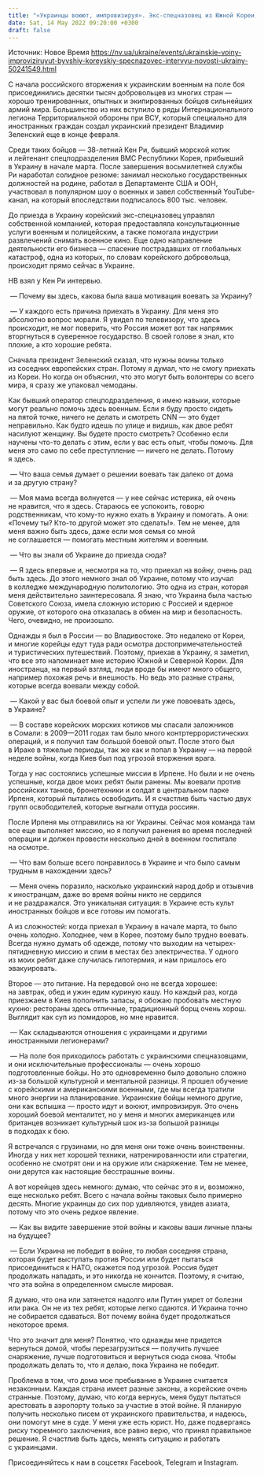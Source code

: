 ```yaml
---
title: "«Украинцы воюют, импровизируя». Экс-спецназовец из Южной Кореи, освобождающий Украину, рассказал, как здесь ведутся бои"
date: Sat, 14 May 2022 09:20:00 +0300
draft: false
---
```

Источник: Новое Время https://nv.ua/ukraine/events/ukrainskie-voiny-improviziruyut-byvshiy-koreyskiy-specnazovec-intervyu-novosti-ukrainy-50241549.html


С начала российского вторжения к украинским военным на поле боя присоединились десятки тысяч добровольцев из многих стран — хорошо тренированных, опытных и экипированных бойцов сильнейших армий мира. Большинство из них вступило в ряды Интернационального легиона Территориальной обороны при ВСУ, который специально для иностранных граждан создал украинский президент Владимир Зеленский еще в конце февраля.

 Среди таких бойцов — 38-летний Кен Ри, бывший морской котик и лейтенант спецподразделения ВМС Республики Корея, прибывший в Украину в начале марта. После завершения восьмилетней службы Ри наработал солидное резюме: занимал несколько государственных должностей на родине, работал в Департаменте США и ООН, участвовал в популярном шоу о военных и завел собственный YouTube-канал, на который впоследствии подписалось 800 тыс. человек.

 До приезда в Украину корейский экс-спецназовец управлял собственной компанией, которая предоставляла консультационные услуги военным и полицейским, а также помогала индустрии развлечений снимать военное кино. Еще одно направление деятельности его бизнеса — спасение пострадавших от глобальных катастроф, одна из которых, по словам корейского добровольца, происходит прямо сейчас в Украине.

 НВ взял у Кен Ри интервью.

 — Почему вы здесь, какова была ваша мотивация воевать за Украину?

 — У каждого есть причина приехать в Украину. Для меня это абсолютно вопрос морали. Я увидел по телевизору, что здесь происходит, не мог поверить, что Россия может вот так напрямик вторгнуться в суверенное государство. В своей голове я знал, кто плохие, а кто хорошие ребята.

 Сначала президент Зеленский сказал, что нужны воины только из соседних европейских стран. Потому я думал, что не смогу приехать из Кореи. Но когда он объяснил, что это могут быть волонтеры со всего мира, я сразу же упаковал чемоданы.

 Как бывший оператор спецподразделения, я имею навыки, которые могут реально помочь здесь военным. Если я буду просто сидеть на пятой точке, ничего не делать и смотреть CNN — это будет неправильно. Как будто идешь по улице и видишь, как двое ребят насилуют женщину. Вы будете просто смотреть? Особенно если научены что-то делать с этим, если у вас есть опыт, чтобы помочь. Для меня это само по себе преступление — ничего не делать. Потому я здесь.

 — Что ваша семья думает о решении воевать так далеко от дома и за другую страну?

 — Моя мама всегда волнуется — у нее сейчас истерика, ей очень не нравится, что я здесь. Стараюсь ее успокоить, говорю родственникам, что кому-то нужно ехать в Украину и помогать. А они: «Почему ты? Кто-то другой может это сделать!». Тем не менее, для меня важно быть здесь, даже если моя семья со мной не соглашается — помогать местным жителям и военным.

 — Что вы знали об Украине до приезда сюда?

 — Я здесь впервые и, несмотря на то, что приехал на войну, очень рад быть здесь. До этого немного знал об Украине, потому что изучал в колледже международную политологию. Это одна из стран, которая меня действительно заинтересовала. Я знаю, что Украина была частью Советского Союза, имела сложную историю с Россией и ядерное оружие, от которого она отказалась в обмен на мир и безопасность. Чего, очевидно, не произошло.

 Однажды я был в России — во Владивостоке. Это недалеко от Кореи, и многие корейцы едут туда ради осмотра достопримечательностей и туристических путешествий. Поэтому, приехав в Украину, я заметил, что все это напоминает мне историю Южной и Северной Кореи. Для иностранца, на первый взгляд, люди вроде бы имеют много общего, например похожая речь и внешность. Но ведь это разные страны, которые всегда воевали между собой.

 — Какой у вас был боевой опыт и успели ли уже повоевать здесь, в Украине?

 — В составе корейских морских котиков мы спасали заложников в Сомали: в 2009—2011 годах там было много контртеррористических операций, и я получил там большой боевой опыт. После этого был в Ираке в тяжелые периоды, так же как и попал в Украину — на первой неделе войны, когда Киев был под угрозой вторжения врага.

 Тогда у нас состоялись успешные миссии в Ирпене. Но были и не очень успешные, когда двое моих ребят были ранены. Мы воевали против российских танков, бронетехники и солдат в центральном парке Ирпеня, который пытались освободить. И я счастлив быть частью двух групп освободителей, которые выгнали оттуда россиян.

 После Ирпеня мы отправились на юг Украины. Сейчас моя команда там все еще выполняет миссию, но я получил ранения во время последней операции и должен провести несколько дней в военном госпитале на осмотре.

 — Что вам больше всего понравилось в Украине и что было самым трудным в нахождении здесь?

 — Меня очень поразило, насколько украинский народ добр и отзывчив к иностранцам, даже во время войны никто не сердился и не раздражался. Это уникальная ситуация: в Украине есть культ иностранных бойцов и все готовы им помогать.

 А из сложностей: когда приехал в Украину в начале марта, то было очень холодно. Холоднее, чем в Корее, поэтому было трудно воевать. Всегда нужно думать об одежде, потому что выходим на четырех-пятидневную миссию и спим в местах без электричества. У одного из моих ребят даже случилась гипотермия, и нам пришлось его эвакуировать.

 Второе — это питание. На передовой оно не всегда хорошее: на завтрак, обед и ужин едим куриную кашу. Но каждый раз, когда приезжаем в Киев пополнить запасы, я обожаю пробовать местную кухню: рестораны здесь отличные, традиционный борщ очень хорош. Выглядит как суп из помидоров, но мне нравится.

 — Как складываются отношения с украинцами и другими иностранными легионерами?

 — На поле боя приходилось работать с украинскими спецназовцами, и они исключительные профессионалы — очень хорошо подготовленные бойцы. Но это одновременно было довольно сложно из-за большой культурной и ментальной разницы. Я прошел обучение с корейскими и американскими военными, где мы всегда тратили много энергии на планирование. Украинские бойцы немного другие, они как вспышка — просто идут и воюют, импровизируя. Это очень хороший боевой менталитет, но у меня и многих американцев или британцев возникает культурный шок из-за большой разницы в подходах к бою.

 Я встречался с грузинами, но для меня они тоже очень воинственны. Иногда у них нет хорошей техники, натренированности или стратегии, особенно не смотрят они и на оружие или снаряжение. Тем не менее, они дерутся как настоящие бесстрашные воины.

 А вот корейцев здесь немного: думаю, что сейчас это я и, возможно, еще несколько ребят. Всего с начала войны таковых было примерно десять. Многие украинцы до сих пор удивляются, увидев азиата, потому что это очень редкое явление.

 — Как вы видите завершение этой войны и каковы ваши личные планы на будущее?

 — Если Украина не победит в войне, то любая соседняя страна, которая будет выступать против России или будет пытаться присоединиться к НАТО, окажется под угрозой. Россия будет продолжать нападать, и это никогда не кончится. Поэтому, я считаю, что эта война в определенном смысле мировая.

 Я думаю, что она или затянется надолго или Путин умрет от болезни или рака. Он не из тех ребят, которые легко сдаются. И Украина точно не собирается сдаваться. Вот почему война будет продолжаться некоторое время.

 Что это значит для меня? Понятно, что однажды мне придется вернуться домой, чтобы перезагрузиться — получить лучшее снаряжение, лучше подготовиться и вернуться сюда снова. Чтобы продолжать делать то, что я делаю, пока Украина не победит.

 Проблема в том, что дома мое пребывание в Украине считается незаконным. Каждая страна имеет разные законы, а корейские очень странные. Поэтому, думаю, что когда вернусь, меня будут пытаться арестовать в аэропорту только за участие в этой войне. Я планирую получить несколько писем от украинского правительства, и надеюсь, они помогут мне в суде. У меня уже есть юрист. Но, даже подвергаясь риску тюремного заключения, все равно верю, что принял правильное решение. Я счастлив быть здесь, менять ситуацию и работать с украинцами.

Присоединяйтесь к нам в соцсетях Facebook, Telegram и Instagram.
